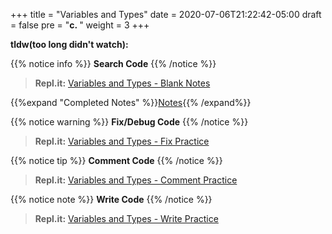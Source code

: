 +++
title = "Variables and Types"
date = 2020-07-06T21:22:42-05:00
draft = false
pre = "<b>c. </b>"
weight = 3
+++

**tldw(too long didn't watch):**

{{% notice info %}}
**Search Code**
{{% /notice %}}

>**Repl.it:**
[Variables and Types - Blank Notes](https://repl.it/@CodeWithGamez/commentandcommitblanknotes#main.py)

{{%expand "Completed Notes" %}}[Notes](https://repl.it/@CodeWithGamez/commentandcommitblanknotes#main.py){{% /expand%}}

{{% notice warning %}}
**Fix/Debug Code**
{{% /notice %}}

>**Repl.it:**
[Variables and Types - Fix Practice](https://repl.it/@CodeWithGamez/commentandcommitfix)

{{% notice tip %}}
**Comment Code**
{{% /notice %}}

>**Repl.it:**
[Variables and Types - Comment Practice](https://repl.it/@CodeWithGamez/commentandcommitcomment)

{{% notice note %}}
**Write Code**
{{% /notice %}}

>**Repl.it:**
[Variables and Types - Write Practice](https://repl.it/@CodeWithGamez/commentandcommitwrite)